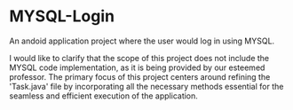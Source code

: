 # MYSQL-Login
An andoid application project where the user would log in using MYSQL. 

I would like to clarify that the scope of this project does not include the MYSQL code implementation, as it is being provided by our esteemed professor. The primary focus of this project centers around refining the 'Task.java' file by incorporating all the necessary methods essential for the seamless and efficient execution of the application. 
